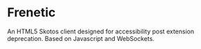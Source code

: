 # Frenetic
An HTML5 Skotos client designed for accessibility post extension deprecation. Based on Javascript and WebSockets.

